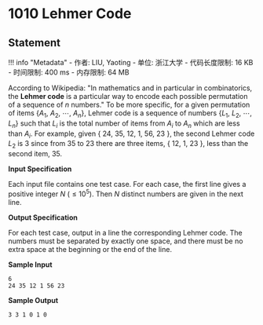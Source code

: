 
# 1010 Lehmer Code

## Statement

!!! info "Metadata"
    - 作者: LIU, Yaoting
    - 单位: 浙江大学
    - 代码长度限制: 16 KB
    - 时间限制: 400 ms
    - 内存限制: 64 MB

According to Wikipedia: "In mathematics and in particular in combinatorics, the **Lehmer code** is a particular way to encode each possible permutation of a sequence of $n$ numbers." To be more specific, for a given permutation of items {$A_1$, $A_2$, $\cdots$, $A_n$}, Lehmer code is a sequence of numbers {$L_1$, $L_2$, $\cdots$, $L_n$} such that $L_i$ is the total number of items from $A_i$ to $A_n$ which are less than $A_i$. For example, given { 24, 35, 12, 1, 56, 23 }, the second Lehmer code $L_2$ is 3 since from 35 to 23 there are three items, { 12, 1, 23 }, less than the second item, 35.

**Input Specification**

Each input file contains one test case. For each case, the first line gives a positive integer $N$ ($\le 10^5$). Then $N$ distinct numbers are given in the next line.

**Output Specification**

For each test case, output in a line the corresponding Lehmer code. The numbers must be separated by exactly one space, and there must be no extra space at the beginning or the end of the line.

**Sample Input**
```plaintext
6
24 35 12 1 56 23
```

**Sample Output**
```plaintext
3 3 1 0 1 0
```

